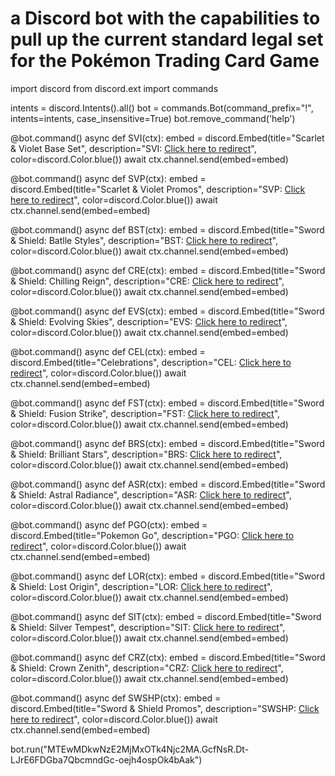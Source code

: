 # a Discord bot with the capabilities to pull up the current standard legal set for the Pokémon Trading Card Game

import discord
from discord.ext import commands

intents = discord.Intents().all()
bot = commands.Bot(command_prefix="!", intents=intents, case_insensitive=True)
bot.remove_command('help')

@bot.command()
async def SVI(ctx):
  embed = discord.Embed(title="Scarlet & Violet Base Set", description="SVI: [Click here to redirect](https://pkmncards.com/set/scarlet-violet/)", color=discord.Color.blue())
  await ctx.channel.send(embed=embed)

@bot.command()
async def SVP(ctx):
  embed = discord.Embed(title="Scarlet & Violet Promos", description="SVP: [Click here to redirect](https://pkmncards.com/set/scarlet-violet-promos/)", color=discord.Color.blue())
  await ctx.channel.send(embed=embed)

@bot.command()
async def BST(ctx):
  embed = discord.Embed(title="Sword & Shield: Batlle Styles", description="BST: [Click here to redirect](https://pkmncards.com/set/battle-styles/)", color=discord.Color.blue())
  await ctx.channel.send(embed=embed)

@bot.command()
async def CRE(ctx):
  embed = discord.Embed(title="Sword & Shield: Chilling Reign", description="CRE: [Click here to redirect](https://pkmncards.com/set/chilling-reign/)", color=discord.Color.blue())
  await ctx.channel.send(embed=embed)

@bot.command()
async def EVS(ctx):
  embed = discord.Embed(title="Sword & Shield: Evolving Skies", description="EVS: [Click here to redirect](https://pkmncards.com/set/evolving-skies/)", color=discord.Color.blue())
  await ctx.channel.send(embed=embed)

@bot.command()
async def CEL(ctx):
  embed = discord.Embed(title="Celebrations", description="CEL: [Click here to redirect](https://pkmncards.com/set/celebrations/)", color=discord.Color.blue())
  await ctx.channel.send(embed=embed)

@bot.command()
async def FST(ctx):
  embed = discord.Embed(title="Sword & Shield: Fusion Strike", description="FST: [Click here to redirect](https://pkmncards.com/set/fusion-strike/)", color=discord.Color.blue())
  await ctx.channel.send(embed=embed)

@bot.command()
async def BRS(ctx):
  embed = discord.Embed(title="Sword & Shield: Brilliant Stars", description="BRS: [Click here to redirect](https://pkmncards.com/set/brilliant-stars/)", color=discord.Color.blue())
  await ctx.channel.send(embed=embed)

@bot.command()
async def ASR(ctx):
  embed = discord.Embed(title="Sword & Shield: Astral Radiance", description="ASR: [Click here to redirect](https://pkmncards.com/set/astral-radiance/)", color=discord.Color.blue())
  await ctx.channel.send(embed=embed)

@bot.command()
async def PGO(ctx):
  embed = discord.Embed(title="Pokemon Go", description="PGO: [Click here to redirect](https://pkmncards.com/set/pokemon-go/)", color=discord.Color.blue())
  await ctx.channel.send(embed=embed)

@bot.command()
async def LOR(ctx):
  embed = discord.Embed(title="Sword & Shield: Lost Origin", description="LOR: [Click here to redirect](https://pkmncards.com/set/lost-origin/)", color=discord.Color.blue())
  await ctx.channel.send(embed=embed)

@bot.command()
async def SIT(ctx):
  embed = discord.Embed(title="Sword & Shield: Silver Tempest", description="SIT: [Click here to redirect](https://pkmncards.com/set/silver-tempest/)", color=discord.Color.blue())
  await ctx.channel.send(embed=embed)

@bot.command()
async def CRZ(ctx):
  embed = discord.Embed(title="Sword & Shield: Crown Zenith", description="CRZ: [Click here to redirect](https://pkmncards.com/set/crown-zenith/)", color=discord.Color.blue())
  await ctx.channel.send(embed=embed)

@bot.command()
async def SWSHP(ctx):
  embed = discord.Embed(title="Sword & Shield Promos", description="SWSHP: [Click here to redirect](https://pkmncards.com/set/sword-shield-promos/)", color=discord.Color.blue())
  await ctx.channel.send(embed=embed)


bot.run("MTEwMDkwNzE2MjMxOTk4Njc2MA.GcfNsR.Dt-LJrE6FDGba7QbcmndGc-oejh4ospOk4bAak")
